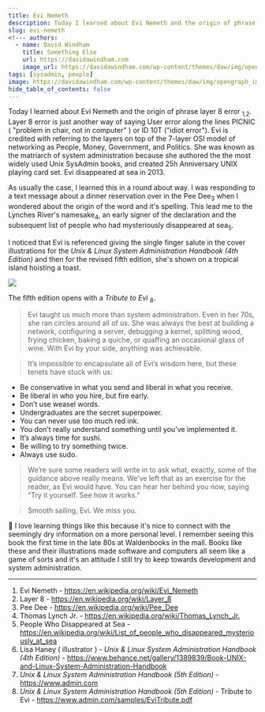 ```yaml
---
title: Evi Nemeth
description: Today I learned about Evi Nemeth and the origin of phrase layer 8 error. 
slug: evi-nemeth
<!--- authors:
  - name: David Windham
    title: Something Else
    url: https://davidawindham.com
    image_url: https://davidawindham.com/wp-content/themes/daw/img/opengraph_image.jpg -->
tags: [sysadmin, people]
image: https://davidawindham.com/wp-content/themes/daw/img/opengraph_image.jpg
hide_table_of_contents: false
---
```


Today I learned about Evi Nemeth and the origin of phrase layer 8 error <sub>1,2</sub>. Layer 8 error is just another way of saying User error along the lines PICNIC ( "problem in chair, not in computer" ) or ID 10T ("idiot error"). Evi is credited with referring to the layers on top of the 7-layer OSI model of networking as People, Money, Government, and Politics. She was known as the matriarch of system administration because she authored the the most widely used Unix SysAdmin books, and created 25h Anniversary UNIX playing card set. Evi disappeared at sea in 2013.

<!--truncate-->

As usually the case, I learned this in a round about way. I was responding to a text message about a dinner reservation over in the Pee Dee<sub>3</sub> when I wondered about the origin of the word and it's spelling. This lead me to the Lynches River's namesake<sub>4</sub>, an early signer of the declaration and the subsequent list of people who had mysteriously disappeared at sea<sub>5</sub>. 

I noticed that Evi is referenced giving the single finger salute in the cover illustrations for the _Unix & Linux System Administration Handbook (4th Edition)_ and then for the revised fifth edition, she's shown on a tropical island hoisting a toast. 

![](/img/evi_nemeth.jpg)

The fifth edition opens with a _Tribute to Evi_ <sub>8</sub>. 

>Evi taught us much more than system administration. Even in her 70s, she ran circles around all of us. She was always the best at building a network, configuring a server, debugging a kernel, splitting wood, frying chicken, baking a quiche, or quaffing an occasional glass of wine. With Evi by your side, anything was achievable.

> It’s impossible to encapsulate all of Evi’s wisdom here, but these tenets have stuck with us:
- Be conservative in what you send and liberal in what you receive.
- Be liberal in who you hire, but fire early.
- Don’t use weasel words.
- Undergraduates are the secret superpower.
- You can never use too much red ink.
- You don’t really understand something until you’ve implemented it.
- It’s always time for sushi.
- Be willing to try something twice.
- Always use sudo.

>We’re sure some readers will write in to ask what, exactly, some of the guidance above really means. We’ve left that as an exercise for the reader, as Evi would have. You can hear her behind you now, saying “Try it yourself. See how it works.”

>Smooth sailing, Evi. We miss you.

🥲 I love learning things like this because it's nice to connect with the seemingly dry information on a more personal level. I remember seeing this book the first time in the late 80s at Waldenbooks in the mall. Books like these and their illustrations made software and computers all seem like a game of sorts and it's an attitude I still try to keep towards development and system administration.

---

1. Evi Nemeth - <https://en.wikipedia.org/wiki/Evi_Nemeth>
2. Layer 8 - <https://en.wikipedia.org/wiki/Layer_8>
3. Pee Dee - <https://en.wikipedia.org/wiki/Pee_Dee>
4. Thomas Lynch Jr. - <https://en.wikipedia.org/wiki/Thomas_Lynch_Jr.>
5. People Who Disappeared at Sea - <https://en.wikipedia.org/wiki/List_of_people_who_disappeared_mysteriously_at_sea>
6. Lisa Haney ( illustrator ) - _Unix & Linux System Administration Handbook (4th Edition)_ - <https://www.behance.net/gallery/1389839/Book-UNIX-and-Linux-System-Administration-Handbook>
7. _Unix & Linux System Administration Handbook (5th Edition)_ - <https://www.admin.com>
8. _Unix & Linux System Administration Handbook (5th Edition)_ - Tribute to Evi - <https://www.admin.com/samples/EviTribute.pdf>

